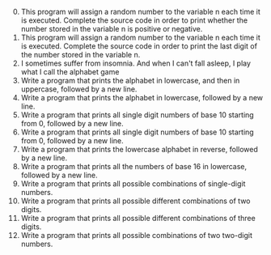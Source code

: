 0. This program will assign a random number to the variable n each time it is executed. Complete the source code in order to print whether the number stored in the variable n is positive or negative.
1. This program will assign a random number to the variable n each time it is executed. Complete the source code in order to print the last digit of the number stored in the variable n.
2.  I sometimes suffer from insomnia. And when I can't fall asleep, I play what I call the alphabet game
3. Write a program that prints the alphabet in lowercase, and then in uppercase, followed by a new line.
4. Write a program that prints the alphabet in lowercase, followed by a new line.
5. Write a program that prints all single digit numbers of base 10 starting from 0, followed by a new line.
6. Write a program that prints all single digit numbers of base 10 starting from 0, followed by a new line.
7. Write a program that prints the lowercase alphabet in reverse, followed by a new line.
8. Write a program that prints all the numbers of base 16 in lowercase, followed by a new line.
9. Write a program that prints all possible combinations of single-digit numbers.
10. Write a program that prints all possible different combinations of two digits.
11. Write a program that prints all possible different combinations of three digits.
12. Write a program that prints all possible combinations of two two-digit numbers.
